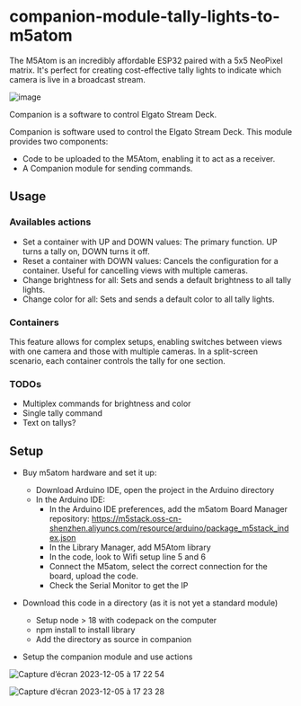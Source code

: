 # companion-module-tally-lights-to-m5atom

The M5Atom is an incredibly affordable ESP32 paired with a 5x5 NeoPixel matrix. It's perfect for creating cost-effective tally lights to indicate which camera is live in a broadcast stream.

![image](https://github.com/bactisme/companion-module-tally-lights-to-m5atom/assets/369622/f0b3d9ef-309f-4b64-bc8c-1a7c1ab121e6)

Companion is a software to control Elgato Stream Deck.

Companion is software used to control the Elgato Stream Deck. This module provides two components:

- Code to be uploaded to the M5Atom, enabling it to act as a receiver.
- A Companion module for sending commands.

## Usage

### Availables actions
- Set a container with UP and DOWN values: The primary function. UP turns a tally on, DOWN turns it off.
- Reset a container with DOWN values: Cancels the configuration for a container. Useful for cancelling views with multiple cameras.
- Change brightness for all: Sets and sends a default brightness to all tally lights.
- Change color for all: Sets and sends a default color to all tally lights.

### Containers
This feature allows for complex setups, enabling switches between views with one camera and those with multiple cameras. 
In a split-screen scenario, each container controls the tally for one section.

### TODOs
- Multiplex commands for brightness and color
- Single tally command
- Text on tallys?

## Setup 

- Buy m5atom hardware and set it up:
    - Download Arduino IDE, open the project in the Arduino directory
    - In the Arduino IDE:
        - In the Arduino IDE preferences, add the m5atom Board Manager repository: https://m5stack.oss-cn-shenzhen.aliyuncs.com/resource/arduino/package_m5stack_index.json
        - In the Library Manager, add M5Atom library
        - In the code, look to Wifi setup line 5 and 6
        - Connect the M5atom, select the correct connection for the board, upload the code.
        - Check the Serial Monitor to get the IP

- Download this code in a directory (as it is not yet a standard module)
    - Setup node > 18 with codepack on the computer
    - npm install to install library
    - Add the directory as source in companion

- Setup the companion module and use actions

![Capture d’écran 2023-12-05 à 17 22 54](https://github.com/bactisme/companion-module-tally-lights-to-m5atom/assets/369622/9edc2c08-47c2-4991-80c2-c9f62d1d5c17)

![Capture d’écran 2023-12-05 à 17 23 28](https://github.com/bactisme/companion-module-tally-lights-to-m5atom/assets/369622/73280d6e-fbf7-4a25-b0c0-83978b674ce5)


